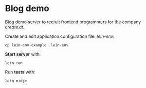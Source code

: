 # Blog demo

Blog demo server to recruit frontend programmers for the company *create.at*.

Create and edit application configuration file *.lein-env*:

    cp lein-env-example .lein-env

**Start server** with:

    lein run

Run **tests** with:

    lein midje
